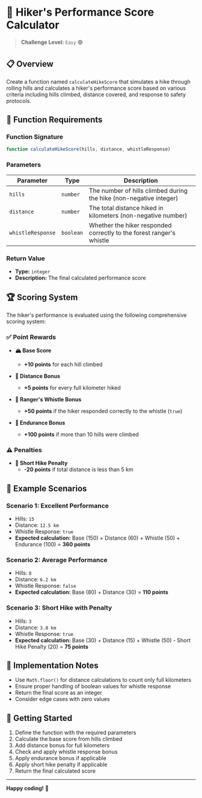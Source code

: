 # 🥾 Hiker's Performance Score Calculator

> **Challenge Level:** `Easy` 🟢

## 📋 Overview

Create a function named `calculateHikeScore` that simulates a hike through rolling hills and calculates a hiker's performance score based on various criteria including hills climbed, distance covered, and response to safety protocols.

## 🎯 Function Requirements

### Function Signature
```javascript
function calculateHikeScore(hills, distance, whistleResponse)
```

### Parameters

| Parameter | Type | Description |
|-----------|------|-------------|
| `hills` | `number` | The number of hills climbed during the hike (non-negative integer) |
| `distance` | `number` | The total distance hiked in kilometers (non-negative number) |
| `whistleResponse` | `boolean` | Whether the hiker responded correctly to the forest ranger's whistle |

### Return Value
- **Type:** `integer`
- **Description:** The final calculated performance score

## 🏆 Scoring System

The hiker's performance is evaluated using the following comprehensive scoring system:

### ✅ Point Rewards

- **🏔️ Base Score**
  - **+10 points** for each hill climbed
  
- **🚶 Distance Bonus**
  - **+5 points** for every full kilometer hiked
  
- **📯 Ranger's Whistle Bonus**
  - **+50 points** if the hiker responded correctly to the whistle (`true`)
  
- **💪 Endurance Bonus**
  - **+100 points** if more than 10 hills were climbed

### ⚠️ Penalties

- **🚩 Short Hike Penalty**
  - **-20 points** if total distance is less than 5 km

## 📝 Example Scenarios

### Scenario 1: Excellent Performance
- Hills: `15`
- Distance: `12.5 km`
- Whistle Response: `true`
- **Expected calculation:** Base (150) + Distance (60) + Whistle (50) + Endurance (100) = **360 points**

### Scenario 2: Average Performance
- Hills: `8`
- Distance: `6.2 km`
- Whistle Response: `false`
- **Expected calculation:** Base (80) + Distance (30) = **110 points**

### Scenario 3: Short Hike with Penalty
- Hills: `3`
- Distance: `3.8 km`
- Whistle Response: `true`
- **Expected calculation:** Base (30) + Distance (15) + Whistle (50) - Short Hike Penalty (20) = **75 points**

## 🎨 Implementation Notes

- Use `Math.floor()` for distance calculations to count only full kilometers
- Ensure proper handling of boolean values for whistle response
- Return the final score as an integer
- Consider edge cases with zero values

## 🚀 Getting Started

1. Define the function with the required parameters
2. Calculate the base score from hills climbed
3. Add distance bonus for full kilometers
4. Check and apply whistle response bonus
5. Apply endurance bonus if applicable
6. Apply short hike penalty if applicable
7. Return the final calculated score

---

**Happy coding!** 🎉
